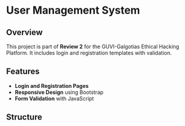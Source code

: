 # User Management System

## Overview
This project is part of **Review 2** for the GUVI-Galgotias Ethical Hacking Platform. It includes login and registration templates with validation.

## Features
- **Login and Registration Pages**
- **Responsive Design** using Bootstrap
- **Form Validation** with JavaScript

## Structure

